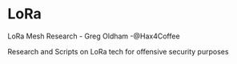 # LoRa
LoRa Mesh Research - Greg Oldham -@Hax4Coffee

Research and Scripts on LoRa tech for offensive security purposes

